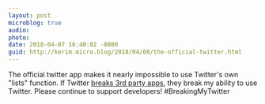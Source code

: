 ```yaml
---
layout: post
microblog: true
audio: 
photo: 
date: 2018-04-07 16:40:02 -0800
guid: http://kerim.micro.blog/2018/04/08/the-official-twitter.html
---
```

The official twitter app makes it nearly impossible to use Twitter's own "lists" function. If Twitter [breaks 3rd party apps](https://www.macstories.net/news/twitter-delays-transition-to-new-api-that-threatens-third-party-clients/), they break my ability to use Twitter. Please continue to support developers! #BreakingMyTwitter 
